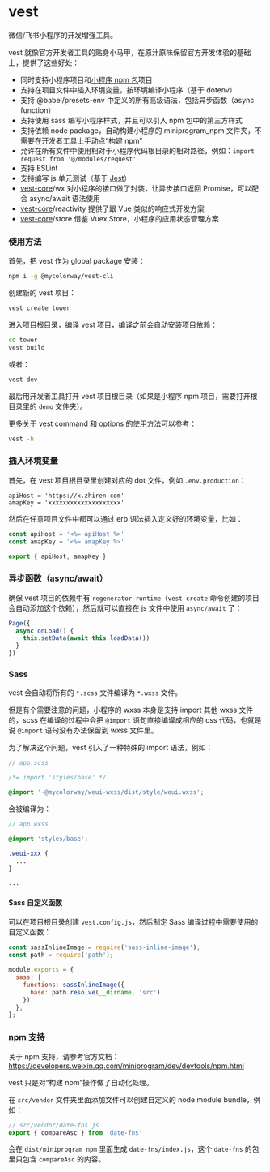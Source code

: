 # vest

微信/飞书小程序的开发增强工具。

vest 就像官方开发者工具的贴身小马甲，在原汁原味保留官方开发体验的基础上，提供了这些好处：

* 同时支持小程序项目和[小程序 npm 包](https://developers.weixin.qq.com/miniprogram/dev/devtools/npm.html)项目
* 支持在项目文件中插入环境变量，按环境编译小程序（基于 dotenv）
* 支持 @babel/presets-env 中定义的所有高级语法，包括异步函数（async function）
* 支持使用 sass 编写小程序样式，并且可以引入 npm 包中的第三方样式
* 支持依赖 node package，自动构建小程序的 miniprogram_npm 文件夹，不需要在开发者工具上手动点“构建 npm”
* 允许在所有文件中使用相对于小程序代码根目录的相对路径，例如：`import request from '@/modules/request'`
* 支持 ESLint
* 支持编写 js 单元测试（基于 [Jest](https://jestjs.io)）
* [vest-core](https://github.com/mycolorway/vest/tree/master/packages/%40mycolorway/vest-core)/wx 对小程序的接口做了封装，让异步接口返回 Promise，可以配合 async/await 语法使用
* [vest-core](https://github.com/mycolorway/vest/tree/master/packages/%40mycolorway/vest-core)/reactivity 提供了跟 Vue 类似的响应式开发方案
* [vest-core](https://github.com/mycolorway/vest/tree/master/packages/%40mycolorway/vest-core)/store 借鉴 Vuex.Store，小程序的应用状态管理方案

### 使用方法

首先，把 vest 作为 global package 安装：

```bash
npm i -g @mycolorway/vest-cli
```

创建新的 vest 项目：

```bash
vest create tower
```

进入项目根目录，编译 vest 项目，编译之前会自动安装项目依赖：

```bash
cd tower
vest build
```

或者：

```bash
vest dev
```

最后用开发者工具打开 vest 项目根目录（如果是小程序 npm 项目，需要打开根目录里的 `demo` 文件夹）。

更多关于 vest command 和 options 的使用方法可以参考：

```bash
vest -h
```

### 插入环境变量

首先，在 vest 项目根目录里创建对应的 dot 文件，例如 `.env.production`：

```
apiHost = 'https://x.zhiren.com'
amapKey = 'xxxxxxxxxxxxxxxxxxxx'
```

然后在任意项目文件中都可以通过 erb 语法插入定义好的环境变量，比如：

```js
const apiHost = '<%= apiHost %>'
const amapKey = '<%= amapKey %>'

export { apiHost, amapKey }
```

### 异步函数（async/await）

确保 vest 项目的依赖中有 `regenerator-runtime`（`vest create` 命令创建的项目会自动添加这个依赖），然后就可以直接在 js 文件中使用 `async/await` 了：

```js
Page({
  async onLoad() {
    this.setData(await this.loadData())
  }
})
```

### Sass

vest 会自动将所有的 `*.scss` 文件编译为 `*.wxss` 文件。

但是有个需要注意的问题，小程序的 wxss 本身是支持 import 其他 wxss 文件的，scss 在编译的过程中会把 `@import` 语句直接编译成相应的 css 代码，也就是说 `@import` 语句没有办法保留到 wxss 文件里。

为了解决这个问题，vest 引入了一种特殊的 import 语法，例如：

```scss
// app.scss

/*= import 'styles/base' */

@import '~@mycolorway/weui-wxss/dist/style/weui.wxss';
```

会被编译为：

```scss
// app.wxss

@import 'styles/base';

.weui-xxx {
  ...
}

...
```

#### Sass 自定义函数

可以在项目根目录创建 `vest.config.js`，然后制定 Sass 编译过程中需要使用的自定义函数：

```js
const sassInlineImage = require('sass-inline-image');
const path = require('path');

module.exports = {
  sass: {
    functions: sassInlineImage({
      base: path.resolve(__dirname, 'src'),
    }),
  },
};
```

### npm 支持

关于 npm 支持，请参考官方文档：https://developers.weixin.qq.com/miniprogram/dev/devtools/npm.html

vest 只是对“构建 npm”操作做了自动化处理。

在 `src/vendor` 文件夹里面添加文件可以创建自定义的 node module bundle，例如：

```js
// src/vendor/date-fns.js
export { compareAsc } from 'date-fns'
```

会在 `dist/miniprogram_npm` 里面生成 `date-fns/index.js`，这个 `date-fns` 的包里只包含 `compareAsc` 的内容。
